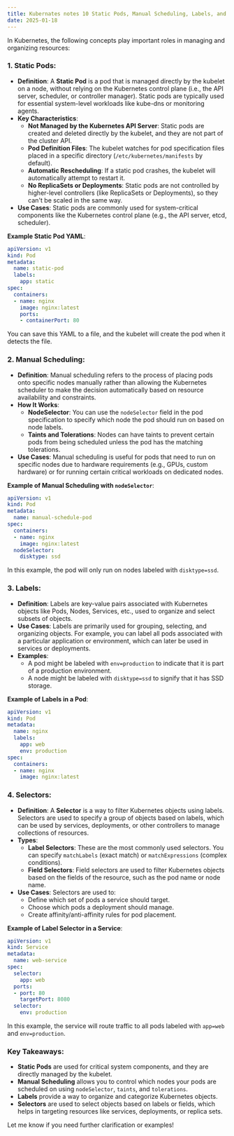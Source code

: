 ```yaml
---
title: Kubernates notes 10 Static Pods, Manual Scheduling, Labels, and Selectors in Kubernetes
date: 2025-01-18
---
```


In Kubernetes, the following concepts play important roles in managing and organizing resources:

### 1. **Static Pods**:
   - **Definition**: A **Static Pod** is a pod that is managed directly by the kubelet on a node, without relying on the Kubernetes control plane (i.e., the API server, scheduler, or controller manager). Static pods are typically used for essential system-level workloads like kube-dns or monitoring agents.
   - **Key Characteristics**:
     - **Not Managed by the Kubernetes API Server**: Static pods are created and deleted directly by the kubelet, and they are not part of the cluster API.
     - **Pod Definition Files**: The kubelet watches for pod specification files placed in a specific directory (`/etc/kubernetes/manifests` by default).
     - **Automatic Rescheduling**: If a static pod crashes, the kubelet will automatically attempt to restart it.
     - **No ReplicaSets or Deployments**: Static pods are not controlled by higher-level controllers (like ReplicaSets or Deployments), so they can't be scaled in the same way.
   - **Use Cases**: Static pods are commonly used for system-critical components like the Kubernetes control plane (e.g., the API server, etcd, scheduler).

   **Example Static Pod YAML**:
   ```yaml
   apiVersion: v1
   kind: Pod
   metadata:
     name: static-pod
     labels:
       app: static
   spec:
     containers:
     - name: nginx
       image: nginx:latest
       ports:
       - containerPort: 80
   ```
   You can save this YAML to a file, and the kubelet will create the pod when it detects the file.

### 2. **Manual Scheduling**:
   - **Definition**: Manual scheduling refers to the process of placing pods onto specific nodes manually rather than allowing the Kubernetes scheduler to make the decision automatically based on resource availability and constraints.
   - **How It Works**: 
     - **NodeSelector**: You can use the `nodeSelector` field in the pod specification to specify which node the pod should run on based on node labels.
     - **Taints and Tolerations**: Nodes can have taints to prevent certain pods from being scheduled unless the pod has the matching tolerations.
   - **Use Cases**: Manual scheduling is useful for pods that need to run on specific nodes due to hardware requirements (e.g., GPUs, custom hardware) or for running certain critical workloads on dedicated nodes.

   **Example of Manual Scheduling with `nodeSelector`**:
   ```yaml
   apiVersion: v1
   kind: Pod
   metadata:
     name: manual-schedule-pod
   spec:
     containers:
     - name: nginx
       image: nginx:latest
     nodeSelector:
       disktype: ssd
   ```
   In this example, the pod will only run on nodes labeled with `disktype=ssd`.

### 3. **Labels**:
   - **Definition**: Labels are key-value pairs associated with Kubernetes objects like Pods, Nodes, Services, etc., used to organize and select subsets of objects.
   - **Use Cases**: Labels are primarily used for grouping, selecting, and organizing objects. For example, you can label all pods associated with a particular application or environment, which can later be used in services or deployments.
   - **Examples**:
     - A pod might be labeled with `env=production` to indicate that it is part of a production environment.
     - A node might be labeled with `disktype=ssd` to signify that it has SSD storage.

   **Example of Labels in a Pod**:
   ```yaml
   apiVersion: v1
   kind: Pod
   metadata:
     name: nginx
     labels:
       app: web
       env: production
   spec:
     containers:
     - name: nginx
       image: nginx:latest
   ```

### 4. **Selectors**:
   - **Definition**: A **Selector** is a way to filter Kubernetes objects using labels. Selectors are used to specify a group of objects based on labels, which can be used by services, deployments, or other controllers to manage collections of resources.
   - **Types**:
     - **Label Selectors**: These are the most commonly used selectors. You can specify `matchLabels` (exact match) or `matchExpressions` (complex conditions).
     - **Field Selectors**: Field selectors are used to filter Kubernetes objects based on the fields of the resource, such as the pod name or node name.
   - **Use Cases**: Selectors are used to:
     - Define which set of pods a service should target.
     - Choose which pods a deployment should manage.
     - Create affinity/anti-affinity rules for pod placement.

   **Example of Label Selector in a Service**:
   ```yaml
   apiVersion: v1
   kind: Service
   metadata:
     name: web-service
   spec:
     selector:
       app: web
     ports:
     - port: 80
       targetPort: 8080
     selector:
       env: production
   ```

   In this example, the service will route traffic to all pods labeled with `app=web` and `env=production`.

### Key Takeaways:
- **Static Pods** are used for critical system components, and they are directly managed by the kubelet.
- **Manual Scheduling** allows you to control which nodes your pods are scheduled on using `nodeSelector`, `taints`, and `tolerations`.
- **Labels** provide a way to organize and categorize Kubernetes objects.
- **Selectors** are used to select objects based on labels or fields, which helps in targeting resources like services, deployments, or replica sets.

Let me know if you need further clarification or examples!
